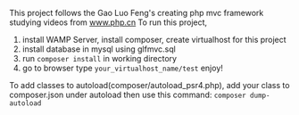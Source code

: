 This project follows the Gao Luo Feng's creating php mvc framework studying videos from www.php.cn
To run this project, 
1. install WAMP Server, install composer, create virtualhost for this project
3. install database in mysql using glfmvc.sql
4. run `composer install` in working directory
5. go to browser type `your_virtualhost_name/test`
enjoy!


To add classes to autoload(composer/autoload_psr4.php), add your class to composer.json under autoload
then use this command: `composer dump-autoload`
